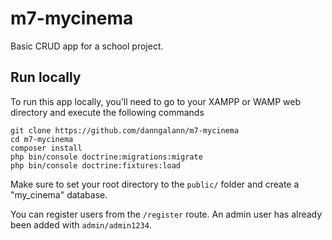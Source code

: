 # m7-mycinema
Basic CRUD app for a school project.

## Run locally
To run this app locally, you'll need to go to your XAMPP or WAMP web directory and execute the following commands
```
git clone https://github.com/danngalann/m7-mycinema
cd m7-mycinema
composer install
php bin/console doctrine:migrations:migrate
php bin/console doctrine:fixtures:load
```

Make sure to set your root directory to the `public/` folder and create a "my_cinema" database.

You can register users from the `/register` route. An admin user has already been added with `admin/admin1234`.
